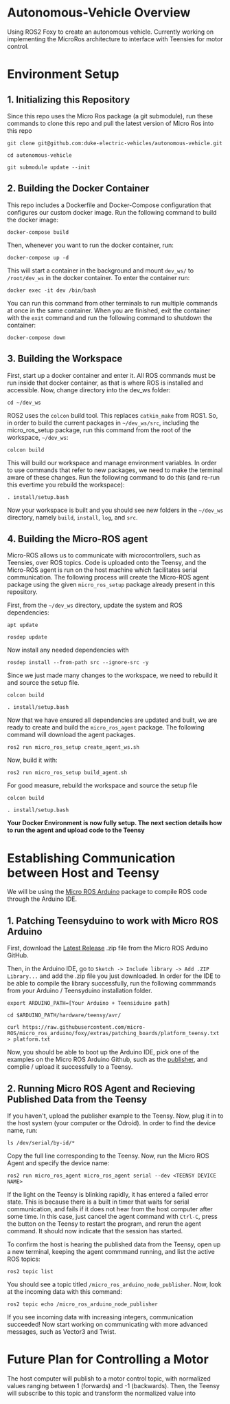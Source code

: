 # Autonomous-Vehicle Overview

Using ROS2 Foxy to create an autonomous vehicle. Currently working on implementing the MicroRos architecture to interface with Teensies for motor control.

# Environment Setup

## 1. Initializing this Repository
Since this repo uses the Micro Ros package (a git submodule), run these commands to clone this repo and pull the latest version of Micro Ros into this repo
```
git clone git@github.com:duke-electric-vehicles/autonomous-vehicle.git

cd autonomous-vehicle

git submodule update --init
```

## 2. Building the Docker Container
This repo includes a Dockerfile and Docker-Compose configuration that configures our custom docker image. Run the following command to build the docker image:
```
docker-compose build
```
Then, whenever you want to run the docker container, run:
```
docker-compose up -d
```
This will start a container in the background and mount `dev_ws/` to `/root/dev_ws` in the docker container. To enter the container run:
```
docker exec -it dev /bin/bash
```
You can run this command from other terminals to run multiple commands at once in the same container. When you are finished, exit the container with the ```exit``` command and run the following command to shutdown the container:
```
docker-compose down
```
## 3. Building the Workspace
First, start up a docker container and enter it. All ROS commands must be run inside that docker container, as that is where ROS is installed and accessible. Now, change directory into the dev_ws folder:
```
cd ~/dev_ws
```
ROS2 uses the `colcon` build tool. This replaces `catkin_make` from ROS1. So, in order to build the current packages in `~/dev_ws/src`, including the micro_ros_setup package, run this command from the root of the workspace, `~/dev_ws`:
```
colcon build
```
This will build our workspace and manage environment variables. In order to use commands that refer to new packages, we need to make the terminal aware of these changes. Run the following command to do this (and re-run this evertime you rebuild the workspace):
```
. install/setup.bash
```
Now your workspace is built and you should see new folders in the `~/dev_ws` directory, namely `build`, `install`, `log`, and `src`.

## 4. Building the Micro-ROS agent
Micro-ROS allows us to communicate with microcontrollers, such as Teensies, over ROS topics. Code is uploaded onto the Teensy, and the Micro-ROS agent is run on the host machine which facilitates serial communication. The following process will create the Micro-ROS agent package using the given ```micro_ros_setup``` package already present in this repository.

First, from the `~/dev_ws` directory, update the system and ROS dependencies:
```
apt update

rosdep update
```
Now install any needed dependencies with
```
rosdep install --from-path src --ignore-src -y
```
Since we just made many changes to the workspace, we need to rebuild it and source the setup file.
```
colcon build

. install/setup.bash
```
Now that we have ensured all dependencies are updated and built, we are ready to create and build the `micro_ros_agent` package. The following command will download the agent packages.
```
ros2 run micro_ros_setup create_agent_ws.sh
```
Now, build it with:
```
ros2 run micro_ros_setup build_agent.sh
```
For good measure, rebuild the workspace and source the setup file
```
colcon build

. install/setup.bash
```

**Your Docker Environment is now fully setup. The next section details how to run the agent and upload code to the Teensy**

# Establishing Communication between Host and Teensy
We will be using the [Micro ROS Arduino](https://github.com/micro-ROS/micro_ros_arduino) package to compile ROS code through the Arduino IDE.

## 1. Patching Teensyduino to work with Micro ROS Arduino
First, download the [Latest Release](https://github.com/micro-ROS/micro_ros_arduino/releases) .zip file from the Micro ROS Arduino GitHub.

Then, in the Arduino IDE, go to `Sketch -> Include library -> Add .ZIP Library...` and add the .zip file you just downloaded. In order for the IDE to be able to compile the library successfully, run the following commmands from your Arduino / Teensyduino installation folder.
```
export ARDUINO_PATH=[Your Arduino + Teensiduino path]

cd $ARDUINO_PATH/hardware/teensy/avr/

curl https://raw.githubusercontent.com/micro-ROS/micro_ros_arduino/foxy/extras/patching_boards/platform_teensy.txt > platform.txt
```
Now, you should be able to boot up the Arduino IDE, pick one of the examples on the Micro ROS Arduino Github, such as the [publisher](https://github.com/micro-ROS/micro_ros_arduino/blob/foxy/examples/micro-ros_publisher/micro-ros_publisher.ino), and complie / upload it successfully to a Teensy.

## 2. Running Micro ROS Agent and Recieving Published Data from the Teensy
If you haven't, upload the publisher example to the Teensy. Now, plug it in to the host system (your computer or the Odroid). In order to find the device name, run:
```
ls /dev/serial/by-id/*
```
Copy the full line corresponding to the Teensy. Now, run the Micro ROS Agent and specify the device name:
```
ros2 run micro_ros_agent micro_ros_agent serial --dev <TEENSY DEVICE NAME>
```
If the light on the Teensy is blinking rapidly, it has entered a failed error state. This is because there is a built in timer that waits for serial communication, and fails if it does not hear from the host computer after some time. In this case, just cancel the agent command with `Ctrl-C`, press the button on the Teensy to restart the program, and rerun the agent command. It should now indicate that the session has started.

To confirm the host is hearing the published data from the Teensy, open up a new terminal, keeping the agent commmand running, and list the active ROS topics:
```
ros2 topic list
```
You should see a topic titled `/micro_ros_arduino_node_publisher`. Now, look at the incoming data with this command:
```
ros2 topic echo /micro_ros_arduino_node_publisher
```
If you see incoming data with increasing integers, communication succeeded! Now start working on communicating with more advanced messages, such as Vector3 and Twist.

# Future Plan for Controlling a Motor
The host computer will publish to a motor control topic, with normalized values ranging between 1 (forwards) and -1 (backwards). Then, the Teensy will subscribe to this topic and transform the normalized value into 
